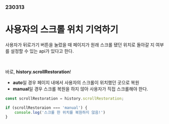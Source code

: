 ### 230313

# 사용자의 스크롤 위치 기억하기

사용자가 뒤로가기 버튼을 눌렀을 때 페이지가 원래 스크롤 됐던 위치로 돌아갈 지 여부를 설정할 수 있는 api가 있다고 한다.

<br>

바로, **history.scrollRestoration**!

- **auto**일 경우 페이지 내에서 사용자의 스크롤이 위치했던 곳으로 복원
- **manual**일 경우 스크롤 복원을 하지 않아 사용자가 직접 스크롤해야 한다.

```javascript
const scrollRestoration = history.scrollRestoration;

if (scrollRestoraion === 'manual') {
	console.log('스크롤 한 위치를 복원하지 않음!')
}
```

